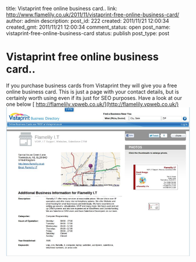 title: Vistaprint free online business card..
link: http://www.flamelily.co.uk/2011/11/vistaprint-free-online-business-card/
author: admin
description: 
post_id: 222
created: 2011/11/21 12:00:34
created_gmt: 2011/11/21 12:00:34
comment_status: open
post_name: vistaprint-free-online-business-card
status: publish
post_type: post

# Vistaprint free online business card..

If you purchase business cards from Vistaprint they will give you a free online business card. This is just a page with your contact details, but is certainly worth using even if its just for SEO purposes. Have a look at our one below [ http://flamelily.vpweb.co.uk/](http://flamelily.vpweb.co.uk/) ![](/wp-content/uploads/2011/11/vistaprint.jpg)